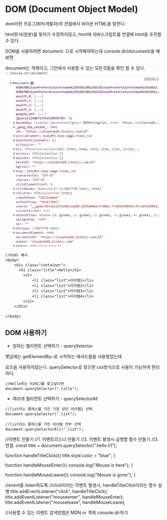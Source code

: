 # DOM (Document Object Model)

dom이란 프로그래머(개발자)의 관점에서 바라본 HTML을 말한다.

html문서(원본)를 찾아가 수정하지않고, html에 자바스크립트를 연결해 html을 조작할 수 있다.

DOM을 사용하려면  document. 으로 시작해야하는데 console.dir(document)을 해보면

document는 객체이고, 그안에서 사용할 수 있는 모든것들을 확인 할 수 있다.
![Alt text](../IMG//dom.jpg)



```
//html 예시
<body>
    <div class="container">
      <h1 class="title">Hello</h1>
        <ul>
            <li class="list">아이템1</li>
            <li class="list">아이템2</li>
            <li class="list">아이템3</li>
            <li class="list">아이템4</li>
        </ul>
    </div>

</body>
```

## DOM 사용하기 
- 원하는 엘리먼트 선택하기 - querySelector

옛날에는 getElementBy~로 시작하는 매서드들을 사용했었는데

요즈음 사용하지않는다. querySelector로 찾으면 css방식으로 사용이 가능하여 편리하다.
```
//Hello라는 h1태그를 찾고싶다면
document.querySelector(".title");
```

- 여러개 엘리먼트 선택하기 - querySelectorAll
```
//list라는 클래스를 가진 가장 상단 아이템1 선택.
document.querySelector(".list");

//list라는 클래스를 가진 아이템 전부 선택
document.querySelectorAll(".list");
```




//이벤트 만들기
//1. 이벤트리스너 만들기
//2. 이벤트 발생시 실행할 함수 만들기
//3. 연결.
const title = document.querySelector(".hello h1");

function handleTitleClick(){
 title.style.color = "blue";
}

function handleMouseEnter(){
    console.log("Mouse is here");
   }

   function handleMouseLeave(){
    console.log("Mouse is gone");
   }

//event를 listen하도록 
//click이라는 이벤트 발생시, handleTitleClick이라는 함수 실행
title.addEventListener("click", handleTitleClick);
title.addEventListener("mouseenter", handleMouseEnter);
title.addEventListener("mouseleave", handleMouseLeave);

//사용할 수 있는 이벤트 검색방법은 MDN or 객체 console.dir하기